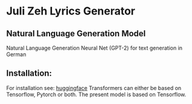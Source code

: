 # Juli Zeh Lyrics Generator
## Natural Language Generation Model
Natural Language Generation Neural Net (GPT-2) for text generation in German

## Installation:
For installation see: [huggingface](https://huggingface.co/transformers/installation.html)
Transformers can either be based on  Tensorflow, Pytorch or both. 
The present model is based on Tensorflow.

